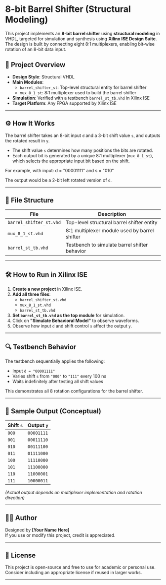 # 8-bit Barrel Shifter (Structural Modeling)

This project implements an **8-bit barrel shifter** using **structural modeling** in VHDL, targeted for simulation and synthesis using **Xilinx ISE Design Suite**. The design is built by connecting eight 8:1 multiplexers, enabling bit-wise rotation of an 8-bit data input.

## 🧠 Project Overview

- **Design Style**: Structural VHDL
- **Main Modules**:
  - `barrel_shifter_st`: Top-level structural entity for barrel shifter
  - `mux_8_1_st`: 8:1 multiplexer used to build the barrel shifter
- **Simulation**: Verified with a testbench `barrel_st_tb.vhd` in Xilinx ISE
- **Target Platform**: Any FPGA supported by Xilinx ISE

---

## ⚙️ How It Works

The barrel shifter takes an 8-bit input `d` and a 3-bit shift value `s`, and outputs the rotated result in `y`.

- The shift value `s` determines how many positions the bits are rotated.
- Each output bit is generated by a unique 8:1 multiplexer (`mux_8_1_st`), which selects the appropriate input bit based on the shift.

For example, with input:
d = "00001111" and s = "010"

The output would be a 2-bit left rotated version of `d`.

---

## 🧩 File Structure

| File | Description |
|------|-------------|
| `barrel_shifter_st.vhd` | Top-level structural barrel shifter entity |
| `mux_8_1_st.vhd`        | 8:1 multiplexer module used by barrel shifter |
| `barrel_st_tb.vhd`      | Testbench to simulate barrel shifter behavior |

---

## 🛠️ How to Run in Xilinx ISE

1. **Create a new project** in Xilinx ISE.
2. **Add all three files**:
   - `barrel_shifter_st.vhd`
   - `mux_8_1_st.vhd`
   - `barrel_st_tb.vhd`
3. **Set `barrel_st_tb.vhd` as the top module** for simulation.
4. Click on **"Simulate Behavioral Model"** to observe waveforms.
5. Observe how input `d` and shift control `s` affect the output `y`.

---

## 🔍 Testbench Behavior

The testbench sequentially applies the following:

- Input `d = "00001111"`
- Varies shift `s` from `"000"` to `"111"` every 100 ns
- Waits indefinitely after testing all shift values

This demonstrates all 8 rotation configurations for the barrel shifter.

---

## 🧪 Sample Output (Conceptual)

| Shift `s` | Output `y` |
|-----------|------------|
| `000`     | `00001111` |
| `001`     | `00011110` |
| `010`     | `00111100` |
| `011`     | `01111000` |
| `100`     | `11110000` |
| `101`     | `11100000` |
| `110`     | `11000001` |
| `111`     | `10000011` |

*(Actual output depends on multiplexer implementation and rotation direction)*

---

## 🧑‍💻 Author

Designed by **[Your Name Here]**  
If you use or modify this project, credit is appreciated.

---

## 📄 License

This project is open-source and free to use for academic or personal use.  
Consider including an appropriate license if reused in larger works.

---

